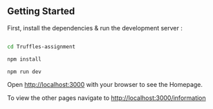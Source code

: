 ## Getting Started

First, install the dependencies & run the development server :

```bash

cd Truffles-assignment

npm install

npm run dev
```

Open [http://localhost:3000](http://localhost:3000) with your browser to see the Homepage.

To view the other pages navigate to [http://localhost:3000/information](http://localhost:3000/information)
